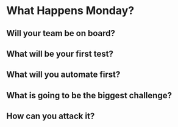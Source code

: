 
<!-- .slide: class="dark" data-background-color="#1e1e1e" data-background="/images/whiskey-white.svg" data-background-size="220px" data-background-repeat="no-repeat" data-background-position="5% 90%"-->

# What Happens Monday?


## Will your team be on board?


## What will be your first test?


## What will you automate first?


## What is going to be the biggest challenge?


## How can you attack it?
